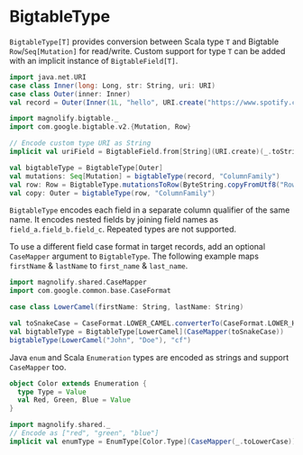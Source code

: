 BigtableType
============

`BigtableType[T]` provides conversion between Scala type `T` and Bigtable `Row`/`Seq[Mutation]` for read/write. Custom support for type `T` can be added with an implicit instance of `BigtableField[T]`.

```scala
import java.net.URI
case class Inner(long: Long, str: String, uri: URI)
case class Outer(inner: Inner)
val record = Outer(Inner(1L, "hello", URI.create("https://www.spotify.com")))

import magnolify.bigtable._
import com.google.bigtable.v2.{Mutation, Row}

// Encode custom type URI as String
implicit val uriField = BigtableField.from[String](URI.create)(_.toString)

val bigtableType = BigtableType[Outer]
val mutations: Seq[Mutation] = bigtableType(record, "ColumnFamily")
val row: Row = BigtableType.mutationsToRow(ByteString.copyFromUtf8("RowKey"), mutations)
val copy: Outer = bigtableType(row, "ColumnFamily")
```

`BigtableType` encodes each field in a separate column qualifier of the same name. It encodes nested fields by joining field names as `field_a.field_b.field_c`. Repeated types are not supported.

To use a different field case format in target records, add an optional `CaseMapper` argument to `BigtableType`. The following example maps `firstName` & `lastName` to `first_name` & `last_name`.

```scala
import magnolify.shared.CaseMapper
import com.google.common.base.CaseFormat

case class LowerCamel(firstName: String, lastName: String)

val toSnakeCase = CaseFormat.LOWER_CAMEL.converterTo(CaseFormat.LOWER_HYPHEN).convert _
val bigtableType = BigtableType[LowerCamel](CaseMapper(toSnakeCase))
bigtableType(LowerCamel("John", "Doe"), "cf")
```

Java `enum` and Scala `Enumeration` types are encoded as strings and support `CaseMapper` too.

```scala
object Color extends Enumeration {
  type Type = Value
  val Red, Green, Blue = Value
}

import magnolify.shared._
// Encode as ["red", "green", "blue"]
implicit val enumType = EnumType[Color.Type](CaseMapper(_.toLowerCase))
```

